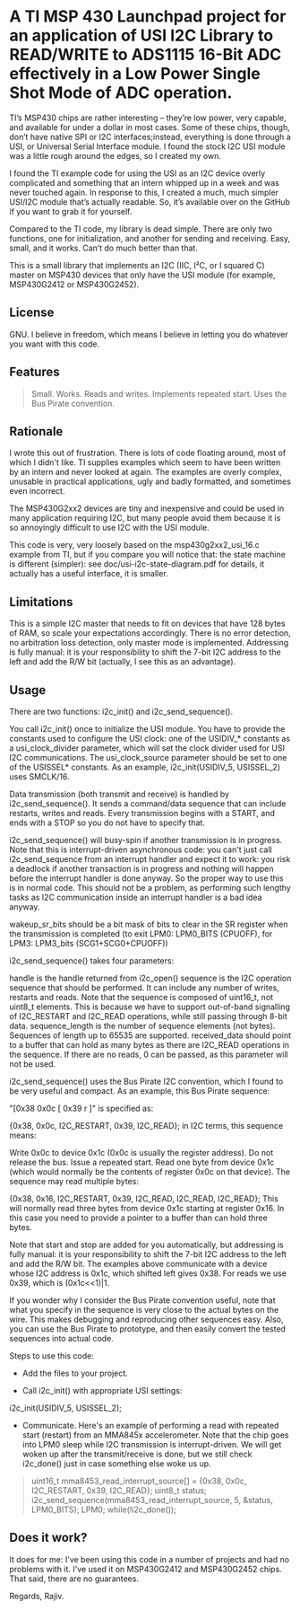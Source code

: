 # A TI MSP 430 Launchpad project for an application of USI I2C Library to READ/WRITE to ADS1115 16-Bit ADC effectively in a Low Power Single Shot Mode of ADC operation.

TI’s MSP430 chips are rather interesting – they’re low power, very capable, and available for under 
a dollar in most cases. Some of these chips, though, don’t have native SPI or I2C interfaces;instead, 
everything is done through a USI, or Universal Serial Interface module. I found the stock I2C USI 
module was a little rough around the edges, so I created my own.

I found the TI example code for using the USI as an I2C device overly complicated and something that 
an intern whipped up in a week and was never touched again. In response to this, I created a much, 
much simpler USI/I2C module that’s actually readable. So, it’s available over on the GitHub if you 
want to grab it for yourself.

Compared to the TI code, my library is dead simple. There are only two functions, one for initialization, 
and another for sending and receiving. Easy, small, and it works. Can’t do much better than that.

This is a small library that implements an I2C (IIC, I²C, or I squared C) master on MSP430 devices that 
only have the USI module (for example, MSP430G2412 or MSP430G2452).

## License

GNU. I believe in freedom, which means I believe in letting you do whatever you want with this code.

## Features

> Small.
> Works.
> Reads and writes.
> Implements repeated start.
> Uses the Bus Pirate convention.

## Rationale

I wrote this out of frustration. There is lots of code floating around, most of which I didn't like. TI supplies 
examples which seem to have been written by an intern and never looked at again. The examples are overly complex, 
unusable in practical applications, ugly and badly formatted, and sometimes even incorrect.

The MSP430G2xx2 devices are tiny and inexpensive and could be used in many application requiring I2C, but many people 
avoid them because it is so annoyingly difficult to use I2C with the USI module.

This code is very, very loosely based on the msp430g2xx2_usi_16.c example from TI, but if you compare you will notice 
that: the state machine is different (simpler): see doc/usi-i2c-state-diagram.pdf for details, it actually has a useful 
interface, it is smaller.

## Limitations

This is a simple I2C master that needs to fit on devices that have 128 bytes of RAM, so scale your expectations accordingly. 
There is no error detection, no arbitration loss detection, only master mode is implemented. Addressing is fully manual: 
it is your responsibility to shift the 7-bit I2C address to the left and add the R/W bit (actually, I see this as an 
advantage).

## Usage

There are two functions: i2c_init() and i2c_send_sequence().

You call i2c_init() once to initialize the USI module. You have to provide the constants used to configure the USI clock: 
one of the USIDIV_* constants as a usi_clock_divider parameter, which will set the clock divider used for USI I2C communications. 
The usi_clock_source parameter should be set to one of the USISSEL* constants. 
As an example, 
i2c_init(USIDIV_5, USISSEL_2) uses SMCLK/16.

Data transmission (both transmit and receive) is handled by i2c_send_sequence(). It sends a command/data sequence that can include 
restarts, writes and reads. Every transmission begins with a START, and ends with a STOP so you do not have to specify that.

i2c_send_sequence() will busy-spin if another transmission is in progress. Note that this is interrupt-driven asynchronous code: 
you can't just call i2c_send_sequence from an interrupt handler and expect it to work: you risk a deadlock if another transaction 
is in progress and nothing will happen before the interrupt handler is done anyway. So the proper way to use this is in normal code. 
This should not be a problem, as performing such lengthy tasks as I2C communication inside an interrupt handler is a bad idea anyway. 

wakeup_sr_bits should be a bit mask of bits to clear in the SR register when the transmission is completed 
(to exit LPM0: LPM0_BITS (CPUOFF), for LPM3: LPM3_bits (SCG1+SCG0+CPUOFF))

i2c_send_sequence() takes four parameters:

handle is the handle returned from i2c_open()
sequence is the I2C operation sequence that should be performed. It can include any number of writes, restarts and reads. Note that 
the sequence is composed of uint16_t, not uint8_t elements. This is because we have to support out-of-band signalling of I2C_RESTART 
and I2C_READ operations, while still passing through 8-bit data.
sequence_length is the number of sequence elements (not bytes). Sequences of length up to 65535 are supported.
received_data should point to a buffer that can hold as many bytes as there are I2C_READ operations in the sequence. If there are no 
reads, 0 can be passed, as this parameter will not be used.

i2c_send_sequence() uses the Bus Pirate I2C convention, which I found to be very useful and compact. As an example, this Bus Pirate 
sequence:

 "[0x38 0x0c [ 0x39 r ]"
is specified as:

 {0x38, 0x0c, I2C_RESTART, 0x39, I2C_READ};
in I2C terms, this sequence means:

Write 0x0c to device 0x1c (0x0c is usually the register address).
Do not release the bus.
Issue a repeated start.
Read one byte from device 0x1c (which would normally be the contents of register 0x0c on that device).
The sequence may read multiple bytes:

{0x38, 0x16, I2C_RESTART, 0x39, I2C_READ, I2C_READ, I2C_READ};
This will normally read three bytes from device 0x1c starting at register 0x16. In this case you need to provide a pointer to a buffer than can hold three bytes.

Note that start and stop are added for you automatically, but addressing is fully manual: it is your responsibility to shift the 7-bit I2C address to the left and add the R/W bit. The examples above communicate with a device whose I2C address is 0x1c, which shifted left gives 0x38. For reads we use 0x39, which is (0x1c<<1)|1.

If you wonder why I consider the Bus Pirate convention useful, note that what you specify in the sequence is very close to the actual bytes on the wire. This makes debugging and reproducing other sequences easy. Also, you can use the Bus Pirate to prototype, and then easily convert the tested sequences into actual code.

Steps to use this code:

- Add the files to your project.

- Call i2c_init() with appropriate USI settings:

i2c_init(USIDIV_5, USISSEL_2);

- Communicate. 
Here's an example of performing a read with repeated start (restart) from an MMA845x accelerometer. Note that the chip goes into 
LPM0 sleep while I2C transmission is interrupt-driven. We will get woken up after the transmit/receive is done, but we still check i2c_done() just in case something else woke us up.

> uint16_t mma8453_read_interrupt_source[] = {0x38, 0x0c, I2C_RESTART, 0x39, I2C_READ};
> uint8_t status;
> i2c_send_sequence(mma8453_read_interrupt_source, 5, &status, LPM0_BITS);
> LPM0;
> while(!i2c_done());


## Does it work?

It does for me: I've been using this code in a number of projects and had no problems with it. I've used it on MSP430G2412 and MSP430G2452 chips. 
That said, there are no guarantees.

Regards,
Rajiv.
